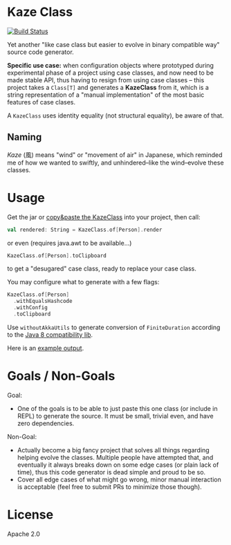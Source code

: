 Kaze Class
==========

[![Build Status](https://travis-ci.org/ktoso/kaze-class.svg?branch=master)](https://travis-ci.org/ktoso/kaze-class)

Yet another "like case class but easier to evolve in binary compatible way" source code generator.

**Specific use case:** when configuration objects where prototyped during experimental phase of a project 
using case classes, and now need to be made stable API, thus having to resign 
from using case classes – this project takes a `Class[T]` and generates a **KazeClass** from it,
which is a string representation of a "manual implementation" of the most basic features of case clases.

A `KazeClass` uses identity equality (not structural equality), be aware of that.

Naming
------

*Kaze* (風) means "wind" or "movement of air" in Japanese,
which reminded me of how we wanted to swiftly, and unhindered–like the wind–evolve these classes.

Usage
=====

Get the jar or [copy&paste the KazeClass](https://raw.githubusercontent.com/ktoso/kaze-class/master/src/main/scala/pl/project13/kaze/KazeClass.scala) into your project, then call:

```scala
val rendered: String = KazeClass.of[Person].render
```
or even (requires java.awt to be available...)
```scala
KazeClass.of[Person].toClipboard
```

to get a "desugared" case class, ready to replace your case class.

You may configure what to generate with a few flags:

```scala
KazeClass.of[Person]
  .withEqualsHashcode
  .withConfig
  .toClipboard
```

Use `withoutAkkaUtils` to generate conversion of `FiniteDuration` according to the [Java 8 compatibility lib](https://github.com/scala/scala-java8-compat#converters-between-scalaconcurrentdurationfiniteduration-and-javatimeduration).


Here is an [example output](src/test/scala/pl/project13/kaze/KazeClassSpec.scala).

Goals / Non-Goals
=================

Goal: 

- One of the goals is to be able to just paste this one class (or include in REPL) to generate the source.
It must be small, trivial even, and have zero dependencies.

Non-Goal: 

- Actually become a big fancy project that solves all things regarding helping evolve the classes.
  Multiple people have attempted that, and eventually it always breaks down on some edge cases (or plain lack 
  of time), thus this code generator is dead simple and proud to be so.
- Cover all edge cases of what might go wrong, minor manual interaction is acceptable (feel free to submit PRs to minimize those though).

License
=======

Apache 2.0
